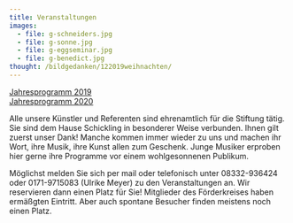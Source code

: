 ```yaml
---
title: Veranstaltungen
images:
  - file: g-schneiders.jpg
  - file: g-sonne.jpg
  - file: g-eggseminar.jpg
  - file: g-benedict.jpg
thought: /bildgedanken/122019weihnachten/ 
--- 
```

[Jahresprogramm 2019](/veranstaltungen/2019/)  
[Jahresprogramm 2020](/veranstaltungen/2020/) 

Alle unsere Künstler und Referenten sind ehrenamtlich für die Stiftung tätig. Sie sind dem Hause Schickling in besonderer Weise verbunden. Ihnen gilt zuerst unser Dank! Manche kommen immer wieder zu uns und machen ihr Wort, ihre Musik, ihre Kunst allen zum Geschenk. Junge Musiker erproben hier gerne ihre Programme vor einem wohlgesonnenen Publikum.

Möglichst melden Sie sich per mail oder telefonisch unter 08332-936424 oder 0171-9715083 (Ulrike Meyer) zu den Veranstaltungen an. Wir reservieren dann einen Platz für Sie! Mitglieder des Förderkreises haben ermäßgten Eintritt.
Aber auch spontane Besucher finden meistens noch einen Platz.
